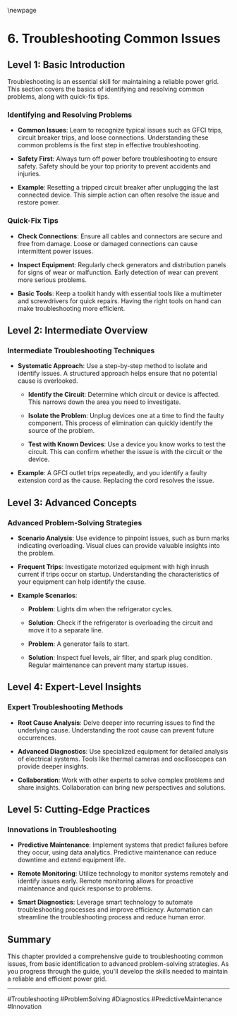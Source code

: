 \newpage
# 6. Troubleshooting Common Issues

## Level 1: Basic Introduction

Troubleshooting is an essential skill for maintaining a reliable power grid. This section covers the basics of identifying and resolving common problems, along with quick-fix tips.

### Identifying and Resolving Problems

- **Common Issues**: Learn to recognize typical issues such as GFCI trips, circuit breaker trips, and loose connections. Understanding these common problems is the first step in effective troubleshooting.

- **Safety First**: Always turn off power before troubleshooting to ensure safety. Safety should be your top priority to prevent accidents and injuries.

- **Example**: Resetting a tripped circuit breaker after unplugging the last connected device. This simple action can often resolve the issue and restore power.

### Quick-Fix Tips

- **Check Connections**: Ensure all cables and connectors are secure and free from damage. Loose or damaged connections can cause intermittent power issues.

- **Inspect Equipment**: Regularly check generators and distribution panels for signs of wear or malfunction. Early detection of wear can prevent more serious problems.

- **Basic Tools**: Keep a toolkit handy with essential tools like a multimeter and screwdrivers for quick repairs. Having the right tools on hand can make troubleshooting more efficient.

## Level 2: Intermediate Overview

### Intermediate Troubleshooting Techniques

- **Systematic Approach**: Use a step-by-step method to isolate and identify issues. A structured approach helps ensure that no potential cause is overlooked.

  - **Identify the Circuit**: Determine which circuit or device is affected. This narrows down the area you need to investigate.

  - **Isolate the Problem**: Unplug devices one at a time to find the faulty component. This process of elimination can quickly identify the source of the problem.

  - **Test with Known Devices**: Use a device you know works to test the circuit. This can confirm whether the issue is with the circuit or the device.

- **Example**: A GFCI outlet trips repeatedly, and you identify a faulty extension cord as the cause. Replacing the cord resolves the issue.

## Level 3: Advanced Concepts

### Advanced Problem-Solving Strategies

- **Scenario Analysis**: Use evidence to pinpoint issues, such as burn marks indicating overloading. Visual clues can provide valuable insights into the problem.

- **Frequent Trips**: Investigate motorized equipment with high inrush current if trips occur on startup. Understanding the characteristics of your equipment can help identify the cause.

- **Example Scenarios**:
  - **Problem**: Lights dim when the refrigerator cycles.
  - **Solution**: Check if the refrigerator is overloading the circuit and move it to a separate line.

  - **Problem**: A generator fails to start.
  - **Solution**: Inspect fuel levels, air filter, and spark plug condition. Regular maintenance can prevent many startup issues.

## Level 4: Expert-Level Insights

### Expert Troubleshooting Methods

- **Root Cause Analysis**: Delve deeper into recurring issues to find the underlying cause. Understanding the root cause can prevent future occurrences.

- **Advanced Diagnostics**: Use specialized equipment for detailed analysis of electrical systems. Tools like thermal cameras and oscilloscopes can provide deeper insights.

- **Collaboration**: Work with other experts to solve complex problems and share insights. Collaboration can bring new perspectives and solutions.

## Level 5: Cutting-Edge Practices

### Innovations in Troubleshooting

- **Predictive Maintenance**: Implement systems that predict failures before they occur, using data analytics. Predictive maintenance can reduce downtime and extend equipment life.

- **Remote Monitoring**: Utilize technology to monitor systems remotely and identify issues early. Remote monitoring allows for proactive maintenance and quick response to problems.

- **Smart Diagnostics**: Leverage smart technology to automate troubleshooting processes and improve efficiency. Automation can streamline the troubleshooting process and reduce human error.

## Summary

This chapter provided a comprehensive guide to troubleshooting common issues, from basic identification to advanced problem-solving strategies. As you progress through the guide, you'll develop the skills needed to maintain a reliable and efficient power grid.

---

#Troubleshooting #ProblemSolving #Diagnostics #PredictiveMaintenance #Innovation
